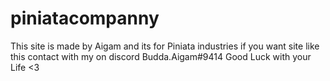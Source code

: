 # piniatacompanny
This site is made by Aigam
and its for Piniata industries
if you want site like this contact
with my on discord Budda.Aigam#9414
Good Luck with your Life <3
